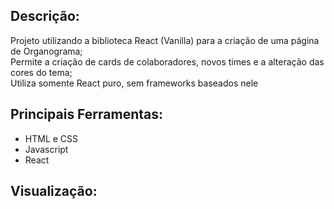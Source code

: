 ## Descrição:
Projeto utilizando a biblioteca React (Vanilla) para a criação de uma página de Organograma;</br>
Permite a criação de cards de colaboradores, novos times e a alteração das cores do tema;</br>
Utiliza somente React puro, sem frameworks baseados nele

## Principais Ferramentas:
* HTML e CSS
* Javascript
* React

## Visualização: